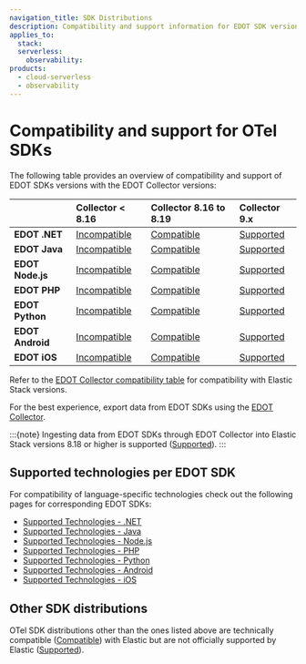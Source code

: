 ```yaml
---
navigation_title: SDK Distributions
description: Compatibility and support information for EDOT SDK versions with EDOT Collector versions.
applies_to:
  stack:
  serverless:
    observability:
products:
  - cloud-serverless
  - observability
---
```


# Compatibility and support for OTel SDKs

The following table provides an overview of compatibility and support of EDOT SDKs versions with the EDOT Collector versions:

|                    | **Collector < 8.16**   | **Collector 8.16 to 8.19** | **Collector 9.x**   |
| :----------------- | :--------------- | :---------------- | :-------------- |
| **EDOT .NET**      | [Incompatible]   | [Compatible]      | [Supported]     |
| **EDOT Java**      | [Incompatible]   | [Compatible]      | [Supported]     |
| **EDOT Node.js**   | [Incompatible]   | [Compatible]      | [Supported]     |
| **EDOT PHP**       | [Incompatible]   | [Compatible]      | [Supported]     |
| **EDOT Python**    | [Incompatible]   | [Compatible]      | [Supported]     |
| **EDOT Android**   | [Incompatible]   | [Compatible]      | [Supported]     |
| **EDOT iOS**       | [Incompatible]   | [Compatible]      | [Supported]     |

Refer to the [EDOT Collector compatibility table](collectors.md#edot-collector-compatibility-with-elastic-stack) for compatibility with Elastic Stack versions.

For the best experience, export data from EDOT SDKs using the [EDOT Collector](../edot-collector/index.md).

:::{note}
Ingesting data from EDOT SDKs through EDOT Collector into Elastic Stack versions 8.18 or higher is supported ([Supported]).
:::

## Supported technologies per EDOT SDK

For compatibility of language-specific technologies check out the following pages for corresponding EDOT SDKs:

- [Supported Technologies - .NET](../edot-sdks/dotnet/supported-technologies.md)
- [Supported Technologies - Java](../edot-sdks/java/supported-technologies.md)
- [Supported Technologies - Node.js](../edot-sdks/nodejs/supported-technologies.md)
- [Supported Technologies - PHP](../edot-sdks/php/supported-technologies.md)
- [Supported Technologies - Python](../edot-sdks/python/supported-technologies.md)
- [Supported Technologies - Android](apm-agent-android://reference/index.md)
- [Supported Technologies - iOS](apm-agent-ios://reference/index.md)

## Other SDK distributions

OTel SDK distributions other than the ones listed above are technically compatible ([Compatible]) with Elastic but are not officially supported by Elastic ([Supported]).

[Incompatible]: nomenclature.md
[Compatible]: nomenclature.md
[Supported]: nomenclature.md
